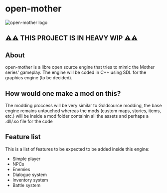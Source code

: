 # open-mother

![open-mother logo](https://github.com/rtxdr/openmother/assets/openmother.png?raw=true)

## ⚠️⚠️ THIS PROJECT IS IN HEAVY WIP ⚠️⚠️
## About
open-mother is a libre open source engine that tries to mimic the Mother series' gameplay.
The engine will be coded in C++ using SDL for the graphics engine (to be decided).

## How would one make a mod on this?
The modding proccess will be very similar to Goldsource modding, the base engine remains untouched whereas the mods (custom maps, stories, items, etc.) will be inside a mod folder containin all the assets and perhaps a .dll/.so file for the code

## Feature list
This is a list of features to be expected to be added inside this engine:
- Simple player
- NPCs
- Enemies
- Dialogue system
- Inventory system
- Battle system
